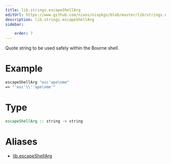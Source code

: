 ```yaml
---
title: lib.strings.escapeShellArg
editUrl: https://www.github.com/nixos/nixpkgs/blob/master/lib/strings.nix#L613C20
description: lib.strings.escapeShellArg
sidebar:

    order: 7
---
```


Quote string to be used safely within the Bourne shell.

# Example

```nix
escapeShellArg "esc'ape\nme"
=> "'esc'\\''ape\nme'"
```

# Type

```haskell
escapeShellArg :: string -> string
```


# Aliases

- [lib.escapeShellArg](/nix-doc-comments/reference/lib/lib-escapeShellArg)


